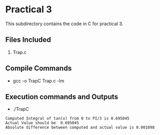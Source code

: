 # Practical 3

This subdirectory contains the code in C for practical 3.

## Files Included
1. Trap.c

## Compile Commands

* gcc -o TrapC Trap.c -lm

## Execution commands and Outputs

* ./TrapC

```
Computed Integral of tan(x) from 0 to PI/3 is 0.695045
Actual Value should be  0.695045
Absolute difference between computed and actual value is 0.001898
```